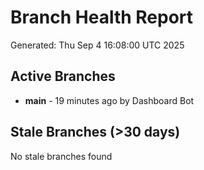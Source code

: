 # Branch Health Report
Generated: Thu Sep  4 16:08:00 UTC 2025

## Active Branches
- **main** - 19 minutes ago by Dashboard Bot

## Stale Branches (>30 days)
No stale branches found
